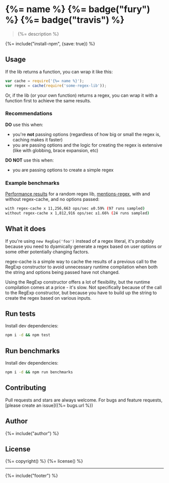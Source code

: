 # {%= name %} {%= badge("fury") %} {%= badge("travis") %}

> {%= description %}


{%= include("install-npm", {save: true}) %}

## Usage

If the lib returns a function, you can wrap it like this:

```js
var cache = require('{%= name %}');
var regex = cache(require('some-regex-lib'));
```

Or, if the lib (or your own function) returns a regex, you can wrap it with a function first to achieve the same results.

### Recommendations

**DO** use this when:

* you're **not** passing options (regardless of how big or small the regex is, caching makes it faster)
* you are passing options and the logic for creating the regex is extensive (like with globbing, brace expansion, etc)

**DO NOT** use this when:

* you are passing options to create a simple regex


### Example benchmarks

[Performance results](#benchmarks) for a random regex lib, [mentions-regex], with and without regex-cache, and no options passed:

```bash
with regex-cache x 11,256,663 ops/sec ±0.59% (97 runs sampled)
without regex-cache x 1,812,916 ops/sec ±1.66% (24 runs sampled)
```

## What it does

If you're using `new RegExp('foo')` instead of a regex literal, it's probably because you need to dyamically generate a regex based on user options or some other potentially changing factors. 

regex-cache is a simple way to cache the results of a previous call to the RegExp constructor to avoid unnecessary runtime compilation when both the string and options being passed have not changed.

Using the RegExp constructor offers a lot of flexibility, but the runtime compilation comes at a price - it's slow. Not specifically because of the call to the RegExp constructor, but because you have to build up the string to create the regex based on various inputs. 

## Run tests

Install dev dependencies:

```bash
npm i -d && npm test
```

## Run benchmarks

Install dev dependencies:

```bash
npm i -d && npm run benchmarks
```

## Contributing
Pull requests and stars are always welcome. For bugs and feature requests, [please create an issue]({%= bugs.url %})

## Author
{%= include("author") %}

## License
{%= copyright() %}
{%= license() %}

***

{%= include("footer") %}

[mentions-regex]: https://github.com/regexps/mentions-regex
